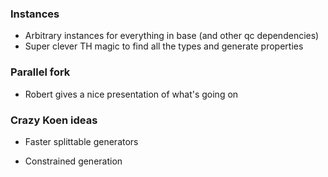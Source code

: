 
### Instances

- Arbitrary instances for everything in base (and other qc dependencies)
- Super clever TH magic to find all the types and generate properties

### Parallel fork

- Robert gives a nice presentation of what's going on

### Crazy Koen ideas

- Faster splittable generators

- Constrained generation
